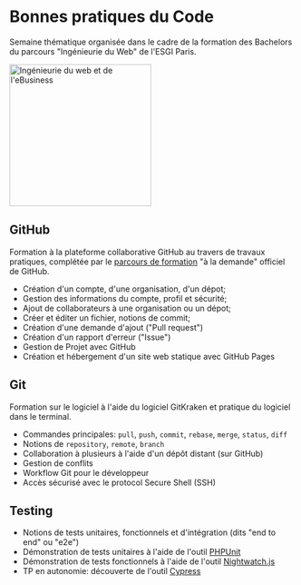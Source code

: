 # Bonnes pratiques du Code

Semaine thématique organisée dans le cadre de la formation des Bachelors du parcours "Ingénieurie du Web" de l'ESGI Paris.

<img src="https://user-images.githubusercontent.com/1247388/31469017-7a31beae-aee0-11e7-8771-c964208ae326.png" width="250" alt="Ingénieurie du web et de l'eBusiness" /> 

## GitHub

Formation à la plateforme collaborative GitHub au travers de travaux pratiques, complétée par le [parcours de formation](https://services.github.com/on-demand/) "à la demande" officiel de GitHub.

* Création d'un compte, d'une organisation, d'un dépot;
* Gestion des informations du compte, profil et sécurité;
* Ajout de collaborateurs à une organisation ou un dépot;
* Créer et éditer un fichier, notions de commit;
* Création d'une demande d'ajout ("Pull request")
* Création d'un rapport d'erreur ("Issue")
* Gestion de Projet avec GitHub
* Création et hébergement d'un site web statique avec GitHub Pages

## Git

Formation sur le logiciel à l'aide du logiciel GitKraken et pratique du logiciel dans le terminal.

* Commandes principales: `pull`, `push`, `commit`, `rebase`, `merge`, `status`, `diff` 
* Notions de `repository`, `remote`, `branch`
* Collaboration à plusieurs à l'aide d'un dépôt distant (sur GitHub)
* Gestion de conflits
* Workflow Git pour le développeur
* Accès sécurisé avec le protocol Secure Shell (SSH)

## Testing

* Notions de tests unitaires, fonctionnels et d'intégration (dits "end to end" ou "e2e")
* Démonstration de tests unitaires à l'aide de l'outil [PHPUnit](https://phpunit.de/)
* Démonstration de tests fonctionnels à l'aide de l'outil [Nightwatch.js](http://nightwatchjs.org/)
* TP en autonomie: découverte de l'outil [Cypress](https://www.cypress.io/)
